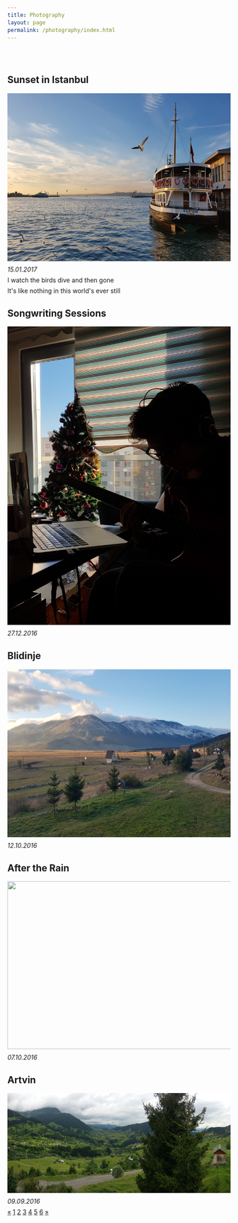 ```yaml
---
title: Photography
layout: page
permalink: /photography/index.html
---
```

<link rel="stylesheet" type="text/css" href="photo.css">
<head>
<style>
  p {
    display: block;
    margin-top: 0.5em;
    margin-bottom: 0.5em;
    margin-left: 0;
    margin-right: 0;
}
  
  .pagination {
    display: inline-block;
}

.pagination a {
    color: black;
    float: left;
    padding: 8px 16px;
    text-decoration: none;
}

.pagination a.active {
    background-color: white;
    color: #4b0082;
}

.pagination a:hover:not(.active) {color: #ca80ff;}

</style>
</head>
<body>


<h2 style="margin-top: 75px"> Sunset in Istanbul </h2>
<img src="/assets/sunset_istanbul.jpg" style="width:672px;height:378px;">
<p> <i>15.01.2017</i> </p>
<p> I watch the birds dive and then gone </p>
<p style="margin-top: 0px"> It's like nothing in this world's ever still </p>

<h2 style="margin-top: 30px"> Songwriting Sessions </h2>
<img src="/assets/music.jpg" style="width:504px;height:672px">
<p> <i>27.12.2016</i> </p>

<h2 style="margin-top: 30px"> Blidinje </h2>
<img src="/assets/blidinje.jpg" style="width:672px;height:378px;">
<p> <i>12.10.2016</i> </p>

<h2 style="margin-top: 30px"> After the Rain </h2>
<img src="/assets/rainy_park.jpg" style="width:672px;height:378px;">
<p> <i>07.10.2016</i> </p>

<h2 style="margin-top: 30px"> Artvin </h2>
<img src="/assets/artvin.jpg" style="width:651px;height:225px;">
<p> <i>09.09.2016</i> </p>

<div class="pagination">
  <a href="#">&laquo;</a>
  <a href="#">1</a>
  <a class="active" href="https://izgebayyurt.github.io">2</a>
  <a href="#">3</a>
  <a href="#">4</a>
  <a href="#">5</a>
  <a href="#">6</a>
  <a href="#">&raquo;</a>
</div>

</body>
